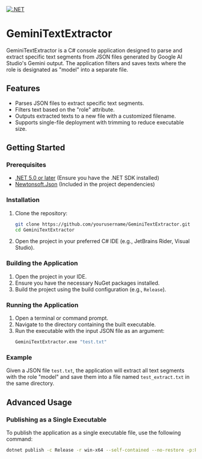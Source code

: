 <!-- the build status badge -->
[![.NET](https://github.com/MR-444/GeminiTextExtractor/actions/workflows/dotnet.yml/badge.svg)](https://github.com/MR-444/GeminiTextExtractor/actions/workflows/dotnet.yml)

# GeminiTextExtractor

GeminiTextExtractor is a C# console application designed to parse and extract specific text segments from JSON files generated by Google AI Studio's Gemini output. The application filters and saves texts where the role is designated as "model" into a separate file.

## Features

- Parses JSON files to extract specific text segments.
- Filters text based on the "role" attribute.
- Outputs extracted texts to a new file with a customized filename.
- Supports single-file deployment with trimming to reduce executable size.

## Getting Started

### Prerequisites

- [.NET 5.0 or later](https://dotnet.microsoft.com/download/dotnet) (Ensure you have the .NET SDK installed)
- [Newtonsoft.Json](https://www.nuget.org/packages/Newtonsoft.Json/) (Included in the project dependencies)

### Installation

1. Clone the repository:
    ```sh
    git clone https://github.com/yourusername/GeminiTextExtractor.git
    cd GeminiTextExtractor
    ```

2. Open the project in your preferred C# IDE (e.g., JetBrains Rider, Visual Studio).

### Building the Application

1. Open the project in your IDE.
2. Ensure you have the necessary NuGet packages installed.
3. Build the project using the build configuration (e.g., `Release`).

### Running the Application

1. Open a terminal or command prompt.
2. Navigate to the directory containing the built executable.
3. Run the executable with the input JSON file as an argument:
    ```sh
    GeminiTextExtractor.exe "test.txt"
    ```

### Example

Given a JSON file `test.txt`, the application will extract all text segments with the role "model" and save them into a file named `test_extract.txt` in the same directory.

## Advanced Usage

### Publishing as a Single Executable

To publish the application as a single executable file, use the following command:

```sh
dotnet publish -c Release -r win-x64 --self-contained --no-restore -p:PublishSingleFile=true -p:PublishTrimmed=true -p:PublishReadyToRun=true
